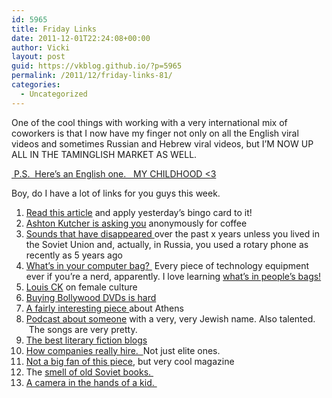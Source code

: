 ```yaml
---
id: 5965
title: Friday Links
date: 2011-12-01T22:24:08+00:00
author: Vicki
layout: post
guid: https://vkblog.github.io/?p=5965
permalink: /2011/12/friday-links-81/
categories:
  - Uncategorized
---
```

One of the cool things with working with a very international mix of coworkers is that I now have my finger not only on all the English viral videos and sometimes Russian and Hebrew viral videos, but I&#8217;M NOW UP ALL IN THE TAMINGLISH MARKET AS WELL.



<a href="http://www.youtube.com/watch?v=IDtdQ8bTvRc" target="_blank"> P.S.  Here&#8217;s an English one.   MY CHILDHOOD <3</a>

Boy, do I have a lot of links for you guys this week.

  1. <a href="http://www.nytimes.com/2011/12/01/fashion/new-yorks-literary-cubs.html" target="_blank">Read this article</a> and apply yesterday&#8217;s bingo card to it!
  2. <a href="http://online.wsj.com/article/SB10001424052970204443404577052353225234154.html" target="_blank">Ashton Kutcher is asking you</a> anonymously for coffee
  3. <a href="http://www.npr.org/blogs/krulwich/2011/11/28/142859563/what-i-still-hear-sounds-that-have-disappeared?ft=1&f=5500502" target="_blank">Sounds that have disappeared </a>over the past x years unless you lived in the Soviet Union and, actually, in Russia, you used a rotary phone as recently as 5 years ago
  4. <a href="http://www.theverge.com/2011/11/23/2582832/whats-in-your-bag" target="_blank">What&#8217;s in your computer bag? </a> Every piece of technology equipment ever if you&#8217;re a nerd, apparently. I love learning <a href="http://allasalmanac.com/post/13160076196/whats-in-my-bag-international-thanksgiving" target="_blank">what&#8217;s in people&#8217;s bags!</a>
  5. <a href="http://www.fastcompany.com/magazine/161/louis-ck-on-female-culture" target="_blank">Louis CK</a> on female culture
  6. <a href="http://blogs.wsj.com/indiarealtime/2011/11/29/bollywood-journal-confessions-of-a-dvd-shopaholic/" target="_blank">Buying Bollywood DVDs is hard</a>
  7. <a href="http://www.lrb.co.uk/v33/n23/james-meek/diary" target="_blank">A fairly interesting piece </a>about Athens
  8. <a href="http://www.tabletmag.com/podcasts/84188/wonderstruck/?utm_source=Tablet+Magazine+List&utm_campaign=ef87d12d02-11_29_2011&utm_medium=email" target="_blank">Podcast about someone</a> with a very, very Jewish name. Also talented.  The songs are very pretty.
  9. <a href="http://janefriedman.com/2011/11/22/best-literary-fiction-blogs-websites/" target="_blank">The best literary fiction blogs</a>
 10. <a href="http://econlog.econlib.org/archives/2011/11/how_elite_firms.html" target="_blank">How companies really hire.  </a>Not just elite ones.
 11. <a href="http://takimag.com/article/the_young_and_the_lazy/print#axzz1eMjJu8GZ" target="_blank">Not a big fan of this piece</a>, but very cool magazine
 12. The <a href="http://www.languagehat.com/archives/004441.php" target="_blank">smell of old Soviet books. </a>
 13. <a href="http://blog.ideatransplant.com/2011/11/camera-in-hand-of-kid.html" target="_blank">A camera in the hands of a kid. </a>